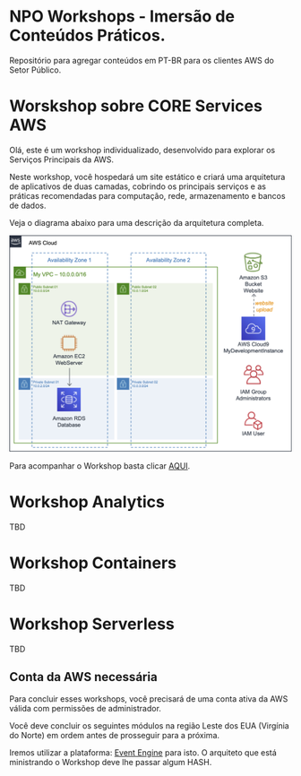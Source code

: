 # NPO Workshops - Imersão de Conteúdos Práticos.

Repositório para agregar conteúdos em PT-BR para os clientes AWS do Setor Público.

# Worskshop sobre CORE Services AWS

Olá, este é um workshop individualizado, desenvolvido para explorar os Serviços Principais da AWS.

Neste workshop, você hospedará um site estático e criará uma arquitetura de aplicativos de duas camadas, cobrindo os principais serviços e as práticas recomendadas para computação, rede, armazenamento e bancos de dados.

Veja o diagrama abaixo para uma descrição da arquitetura completa.

![diagram-architecture.png](diagram-architecture.png)


Para acompanhar o Workshop basta clicar [AQUI](https://github.com/BRPSNPO/workshops/blob/master/core-s3-cloudfront.MD).
# Workshop Analytics

TBD

# Workshop Containers

TBD

# Workshop Serverless

TBD


## Conta da AWS necessária
Para concluir esses workshops, você precisará de uma conta ativa da AWS válida com permissões de administrador. 

Você deve concluir os seguintes módulos na região Leste dos EUA (Virgínia do Norte) em ordem antes de prosseguir para a próxima.

Iremos utilizar a plataforma: [Event Engine](https://dashboard.eventengine.run/login) para isto. O arquiteto que está ministrando o Workshop deve lhe passar algum HASH.
